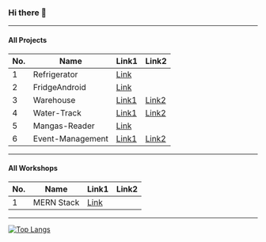 ### Hi there 👋
---
#### All Projects
| No. | Name | Link1 | Link2 |
| ---- | ---- | ---- | ---- |
| 1 | Refrigerator | [Link](https://github.com/kaweepong-m/Refrigerator) |  |
| 2 | FridgeAndroid | [Link](https://github.com/kaweepong-m/FridgeAndroid) |  |
| 3 | Warehouse | [Link1](https://github.com/thisnat/warehouse-spring) | [Link2](https://github.com/thisnat/warehouse-node) |
| 4 | Water-Track | [Link1](https://github.com/ThanapobChumsri/water-track) | [Link2](https://github.com/kaweepong-m/water-track-server) |
| 5 | Mangas-Reader | [Link](https://github.com/j-heart/Mangas) |  |
| 6 | Event-Management | [Link1](https://github.com/thisnat/event-management) | [Link2](https://github.com/thisnat/event-management-server) |
---
#### All Workshops
| No. | Name | Link1 | Link2 |
| ---- | ---- | ---- | ---- |
| 1 | MERN Stack | [Link](https://github.com/kaweepong-m/Refrigerator) |  |
---
[![Top Langs](https://github-readme-stats.vercel.app/api/top-langs/?username=kaweepong-m&layout=compact)](https://github.com/anuraghazra/github-readme-stats)

<!--
**kaweepong-m/kaweepong-m** is a ✨ _special_ ✨ repository because its `README.md` (this file) appears on your GitHub profile.

Here are some ideas to get you started:

- 🔭 I’m currently working on ...
- 🌱 I’m currently learning ...
- 👯 I’m looking to collaborate on ...
- 🤔 I’m looking for help with ...
- 💬 Ask me about ...
- 📫 How to reach me: ...
- 😄 Pronouns: ...
- ⚡ Fun fact: ...

[Facebook](https://www.facebook.com/borntodev)
| No. | Name | Link |
| ---- | ---- | ---- |
| 1 | Facebook | https://github.com/kaweepong-m/Refrigerator |
| 10 | YouTube | https://www.youtube.com/c/BorntodevTH |
| 100 | Instagram | https://www.instagram.com/borntodev |

-->
